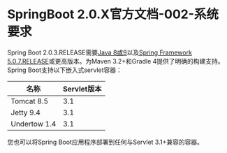 # SpringBoot 2.0.X官方文档-002-系统要求

Spring Boot 2.0.3.RELEASE需要[Java 8或9](https://www.java.com/)以及[Spring Framework 5.0.7.RELEASE](https://docs.spring.io/spring/docs/5.0.7.RELEASE/spring-framework-reference/)或更高版本。为Maven 3.2+和Gradle 4提供了明确的构建支持。
Spring Boot支持以下嵌入式servlet容器：

| 名称         | Servlet版本 |
| ------------ | ----------- |
| Tomcat 8.5   | 3.1         |
| Jetty 9.4    | 3.1         |
| Undertow 1.4 | 3.1         |

您也可以将Spring Boot应用程序部署到任何与Servlet 3.1+兼容的容器。
